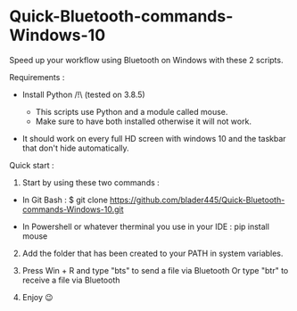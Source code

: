 # Quick-Bluetooth-commands-Windows-10
Speed up your workflow using Bluetooth on Windows with these 2 scripts. 


Requirements :

- Install Python /!\ (tested on 3.8.5)
  - This scripts use Python and a module called mouse. 
  - Make sure to have both installed otherwise it will not work.

- It should work on every full HD screen with windows 10 and the taskbar that don't hide automatically.



Quick start :

1. Start by using these two commands :

  - In Git Bash : $ git clone https://github.com/blader445/Quick-Bluetooth-commands-Windows-10.git

  - In Powershell or whatever therminal you use in your IDE : pip install mouse

2. Add the folder that has been created to your PATH in system variables.

3. Press Win + R and type "bts" to send a file via Bluetooth
   Or type "btr" to receive a file via Bluetooth
   
4. Enjoy 😉
